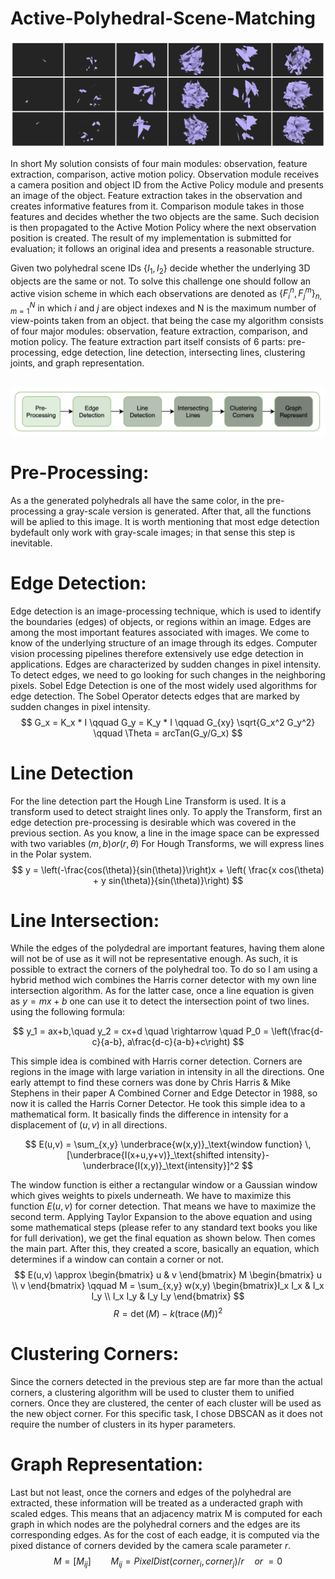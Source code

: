 # Active-Polyhedral-Scene-Matching
![](https://github.com/SajjadPSavoji/Active-Polyhedral-Scene-Matching/blob/main/Report/figure/poly1.png?raw=true)

In short My solution consists of four main modules: observation, feature extraction, comparison, active motion policy. Observation module receives a camera position and object ID from the Active Policy module and presents an image of the object. Feature extraction takes in the observation and creates informative features from it. Comparison module takes in those features and decides whether the two objects are the same. Such decision is then propagated to the Active Motion Policy where the next observation position is created. The result of my implementation is submitted for evaluation; it follows an original idea and presents a reasonable structure.

Given two polyhedral scene IDs $\{I_1, I_2\}$ decide whether the underlying 3D objects are the same or not. To solve this challenge one should follow an active vision scheme in which each observations are denoted as $\{ F_i^n, F_j^m \}_{n, m = 1}^{N}$ in which $i$ and $j$ are object indexes and N is the maximum number of view-points taken from an object. that being the case my algorithm consists of four major modules: observation, feature extraction, comparison, and motion policy. The feature extraction part itself consists of 6 parts: pre-processing, edge detection, line detection, intersecting lines, clustering joints, and graph representation.
<br><br>

![](https://github.com/SajjadPSavoji/Active-Polyhedral-Scene-Matching/blob/main/Report/figure/features.png?raw=true)

# Pre-Processing:
As a the generated polyhedrals all have the same color, in the pre-processing a gray-scale version is generated. After that, all the functions will be aplied to this image. It is worth mentioning that most edge detection bydefault only work with gray-scale images; in that sense this step is inevitable.

# Edge Detection:
Edge detection is an image-processing technique, which is used to identify the boundaries (edges) of objects, or regions within an image. Edges are among the most important features associated with images. We come to know of the underlying structure of an image through its edges. Computer vision processing pipelines therefore extensively use edge detection in applications. Edges are characterized by sudden changes in pixel intensity. To detect edges, we need to go looking for such changes in the neighboring pixels. Sobel Edge Detection is one of the most widely used algorithms for edge detection. The Sobel Operator detects edges that are marked by sudden changes in pixel intensity.
$$
G_x = K_x * I \qquad G_y = K_y * I \qquad G_{xy} \sqrt{G_x^2 G_y^2} \qquad \Theta = arcTan(G_y/G_x)
$$

# Line Detection
For the line detection part the Hough Line Transform is used. It is a transform used to detect straight lines only. To apply the Transform, first an edge detection pre-processing is desirable which was covered in the previous section. As you know, a line in the image space can be expressed with two variables $(m, b) or (r, \theta)$ For Hough Transforms, we will express lines in the Polar system.
$$
y = \left(-\frac{cos(\theta)}{sin(\theta)}\right)x + \left( \frac{x cos(\theta) + y sin(\theta)}{sin(\theta)}\right)
$$

# Line Intersection:
While the edges of the polydedral are important features, having them alone will not be of use as it will not be representative enough. As such, it is possible to extract the corners of the polyhedral too. To do so I am using a hybrid method wich combines the Harris corner detector with my own line intersection algorithm. As for the latter case, once a line equation is given as $y = mx+b$ one can use it to detect the intersection point of two lines. using the following formula:

$$
y_1 = ax+b,\quad y_2 = cx+d \quad \rightarrow \quad P_0 = \left(\frac{d-c}{a-b}, a\frac{d-c}{a-b}+c\right)
$$

This simple idea is combined with Harris corner detection. Corners are regions in the image with large variation in intensity in all the directions. One early attempt to find these corners was done by Chris Harris & Mike Stephens in their paper A Combined Corner and Edge Detector in 1988, so now it is called the Harris Corner Detector. He took this simple idea to a mathematical form. It basically finds the difference in intensity for a displacement of $(u,v)$ in all directions.

$$
E(u,v) = \sum_{x,y} \underbrace{w(x,y)}_\text{window function} \, [\underbrace{I(x+u,y+v)}_\text{shifted intensity}-\underbrace{I(x,y)}_\text{intensity}]^2
$$

The window function is either a rectangular window or a Gaussian window which gives weights to pixels underneath. We have to maximize this function $E(u,v)$ for corner detection. That means we have to maximize the second term. Applying Taylor Expansion to the above equation and using some mathematical steps (please refer to any standard text books you like for full derivation), we get the final equation as shown below. Then comes the main part. After this, they created a score, basically an equation, which determines if a window can contain a corner or not.
$$
E(u,v) \approx \begin{bmatrix} u & v \end{bmatrix} M \begin{bmatrix} u \\ v \end{bmatrix} \qquad M = \sum_{x,y} w(x,y) \begin{bmatrix}I_x I_x & I_x I_y \\ I_x I_y & I_y I_y \end{bmatrix}
$$
$$
R = \det(M) - k(\operatorname{trace}(M))^2
$$

# Clustering Corners:
Since the corners detected in the previous step are far more than the actual corners, a clustering algorithm will be used to cluster them to unified corners. Once they are clustered, the center of each cluster will be used as the new object corner. For this specific task, I chose DBSCAN as it does not require the number of clusters in its hyper parameters.

# Graph Representation:
Last but not least, once the corners and edges of the polyhedral are extracted, these information will be treated as a underacted graph with scaled edges. This means that an adjacency matrix M is computed for each graph in which nodes are the polyhedral corners and the edges are its corresponding edges. As for the cost of each eadge, it is computed via the pixed distance of corners devided by the camera scale parameter $r$.
$$
M = [M_{ij}] \qquad M_{ij} = PixelDist(corner_i, corner_j)/r \quad  or \; =0
$$

